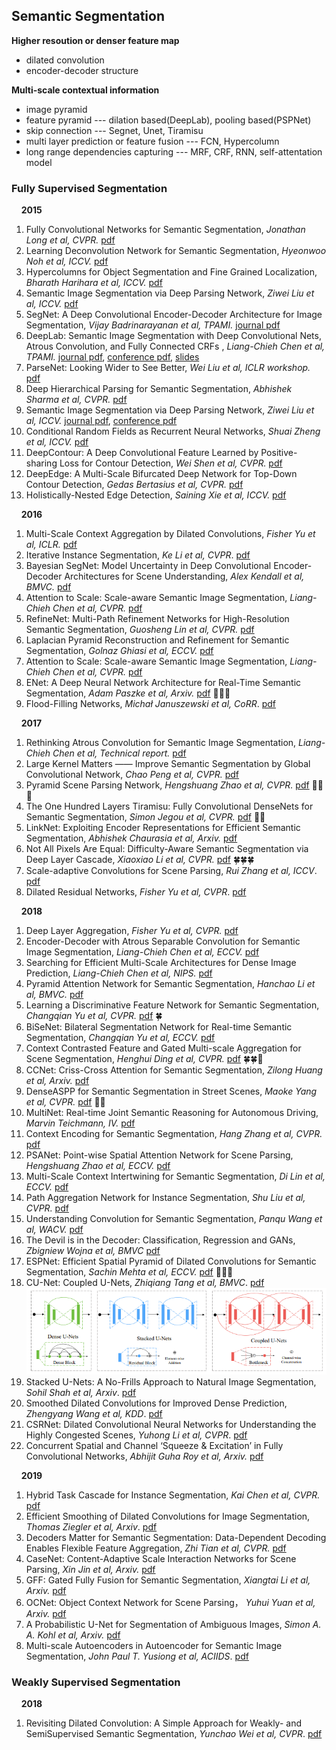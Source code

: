 ## Semantic Segmentation
**Higher resoution or denser feature map**

* dilated convolution
* encoder-decoder structure

**Multi-scale contextual information**
* image pyramid
* feature pyramid --- dilation based(DeepLab), pooling based(PSPNet)
* skip connection --- Segnet, Unet, Tiramisu
* multi layer prediction or feature fusion --- FCN, Hypercolumn
* long range dependencies capturing --- MRF, CRF, RNN, self-attentation model

### Fully Supervised Segmentation

&nbsp;&nbsp;&nbsp;&nbsp;**2015**
1. Fully Convolutional Networks for Semantic Segmentation, *Jonathan Long et al, CVPR.* [pdf](https://people.eecs.berkeley.edu/~jonlong/long_shelhamer_fcn.pdf) 
2. Learning Deconvolution Network for Semantic Segmentation, *Hyeonwoo Noh et al, ICCV.* [pdf](https://people.eecs.berkeley.edu/~jonlong/long_shelhamer_fcn.pdf) 
3. Hypercolumns for Object Segmentation and Fine Grained Localization, *Bharath Harihara et al, ICCV.* [pdf](https://www.cv-foundation.org/openaccess/content_cvpr_2015/papers/Hariharan_Hypercolumns_for_Object_2015_CVPR_paper.pdf)
4. Semantic Image Segmentation via Deep Parsing Network, *Ziwei Liu et al, ICCV.* [pdf](https://www.cv-foundation.org/openaccess/content_iccv_2015/papers/Liu_Semantic_Image_Segmentation_ICCV_2015_paper.pdf)
5. SegNet: A Deep Convolutional Encoder-Decoder Architecture for Image Segmentation, *Vijay Badrinarayanan et al, TPAMI.* [journal pdf](https://ieeexplore.ieee.org/stamp/stamp.jsp?tp=&arnumber=7803544)
6. DeepLab: Semantic Image Segmentation with Deep Convolutional Nets, Atrous Convolution, and Fully Connected CRFs , *Liang-Chieh Chen et al, TPAMI.* [journal pdf](https://arxiv.org/pdf/1606.00915.pdf), [conference pdf](https://arxiv.org/pdf/1412.7062.pdf), [slides](http://www.cs.jhu.edu/~ayuille/courses/Stat271-Fall15/ACFrOgDuAYV_m-r3w03VUrSyxI_LUuKsARgO1_3oFZ1ZoGCRfzTcd7hwy2uam1U9e3dQFAFiATizZ6IGoH2jEzla4FsqFEmNhs39CBfYNl4HrEwW9bmEbi8AwfpmioE=_print=true.pdf)
7. ParseNet: Looking Wider to See Better, *Wei Liu et al, ICLR workshop.* [pdf](http://www.cs.unc.edu/~wliu/papers/parsenet.pdf)
8. Deep Hierarchical Parsing for Semantic Segmentation, *Abhishek Sharma et al, CVPR.* [pdf](https://www.cv-foundation.org/openaccess/content_cvpr_2015/papers/Sharma_Deep_Hierarchical_Parsing_2015_CVPR_paper.pdf)
9. Semantic Image Segmentation via Deep Parsing Network, *Ziwei Liu et al, ICCV.* [journal pdf](https://arxiv.org/pdf/1606.07230.pdf), [conference pdf](https://www.cv-foundation.org/openaccess/content_iccv_2015/papers/Liu_Semantic_Image_Segmentation_ICCV_2015_paper.pdf)
10. Conditional Random Fields as Recurrent Neural Networks, *Shuai Zheng et al, ICCV.* [pdf](https://www.robots.ox.ac.uk/~szheng/papers/CRFasRNN.pdf)
11. DeepContour: A Deep Convolutional Feature Learned by Positive-sharing Loss for Contour Detection, *Wei Shen et al, CVPR.* [pdf](https://www.cv-foundation.org/openaccess/content_cvpr_2015/papers/Shen_DeepContour_A_Deep_2015_CVPR_paper.pdf)
12. DeepEdge: A Multi-Scale Bifurcated Deep Network for Top-Down Contour Detection, *Gedas Bertasius et al, CVPR.* [pdf](https://arxiv.org/pdf/1412.1123.pdf)
13. Holistically-Nested Edge Detection, *Saining Xie et al, ICCV.* [pdf](https://arxiv.org/pdf/1504.06375.pdf)

&nbsp;&nbsp;&nbsp;&nbsp;**2016**
1. Multi-Scale Context Aggregation by Dilated Convolutions, *Fisher Yu et al, ICLR.* [pdf](http://vladlen.info/papers/dilated-convolutions.pdf)
1. Iterative Instance Segmentation, *Ke Li et al, CVPR*. [pdf](https://arxiv.org/pdf/1511.08498.pdf)
2. Bayesian SegNet: Model Uncertainty in Deep Convolutional Encoder-Decoder Architectures for Scene Understanding, *Alex Kendall et al, BMVC.* [pdf](https://arxiv.org/pdf/1511.02680.pdf)
3. Attention to Scale: Scale-aware Semantic Image Segmentation, *Liang-Chieh Chen et al, CVPR.* [pdf](https://arxiv.org/pdf/1511.03339.pdf)
4. RefineNet: Multi-Path Refinement Networks for High-Resolution Semantic Segmentation, *Guosheng Lin et al, CVPR.* [pdf](https://arxiv.org/pdf/1611.06612.pdf)
5. Laplacian Pyramid Reconstruction and Refinement for Semantic Segmentation, *Golnaz Ghiasi et al, ECCV.* [pdf](https://arxiv.org/pdf/1605.02264.pdf)
6. Attention to Scale: Scale-aware Semantic Image Segmentation, *Liang-Chieh Chen et al, CVPR.* [pdf](https://arxiv.org/pdf/1511.03339.pdf)
7. ENet: A Deep Neural Network Architecture for Real-Time Semantic Segmentation, *Adam Paszke et al, Arxiv.* [pdf](https://arxiv.org/pdf/1606.02147.pdf) &#x1F680;&#x1F680;&#x23F0;
8. Flood-Filling Networks, *Michał Januszewski et al, CoRR*. [pdf](https://arxiv.org/pdf/1611.00421.pdf)

&nbsp;&nbsp;&nbsp;&nbsp;**2017**
1. Rethinking Atrous Convolution for Semantic Image Segmentation, *Liang-Chieh Chen et al, Technical report.* [pdf](https://arxiv.org/pdf/1706.05587.pdf)
2. Large Kernel Matters —— Improve Semantic Segmentation by Global Convolutional Network, *Chao Peng et al, CVPR.* [pdf](https://arxiv.org/pdf/1703.02719.pdf)
3. Pyramid Scene Parsing Network, *Hengshuang Zhao et al, CVPR.* [pdf](https://arxiv.org/pdf/1612.01105.pdf) &#x1F33E;&#x1F33E;&#x1F349;
4. The One Hundred Layers Tiramisu: Fully Convolutional DenseNets for Semantic Segmentation, *Simon Jegou et al, CVPR.* [pdf](https://arxiv.org/pdf/1611.09326.pdf) &#x1F35A;&#x1F35A;
5. LinkNet: Exploiting Encoder Representations for Efficient Semantic Segmentation, *Abhishek Chaurasia et al, Arxiv.* [pdf](https://arxiv.org/pdf/1707.03718.pdf)
1. Not All Pixels Are Equal: Difficulty-Aware Semantic Segmentation via Deep Layer Cascade, *Xiaoxiao Li et al, CVPR.* [pdf](https://arxiv.org/pdf/1704.01344.pdf) &#x1F340;&#x1F340;&#x1F340;
1. Scale-adaptive Convolutions for Scene Parsing, *Rui Zhang et al, ICCV*. [pdf](http://openaccess.thecvf.com/content_ICCV_2017/papers/Zhang_Scale-Adaptive_Convolutions_for_ICCV_2017_paper.pdf)
1. Dilated Residual Networks, *Fisher Yu et al, CVPR*. [pdf](https://arxiv.org/pdf/1705.09914.pdf)

&nbsp;&nbsp;&nbsp;&nbsp;**2018**
1. Deep Layer Aggregation, *Fisher Yu et al, CVPR.* [pdf](http://openaccess.thecvf.com/content_cvpr_2018/papers/Yu_Deep_Layer_Aggregation_CVPR_2018_paper.pdf)
1. Encoder-Decoder with Atrous Separable Convolution for Semantic Image Segmentation, *Liang-Chieh Chen et al, ECCV.* [pdf](https://arxiv.org/pdf/1802.02611.pdf)
2. Searching for Efficient Multi-Scale Architectures for Dense Image Prediction, *Liang-Chieh Chen et al, NIPS.* [pdf](https://arxiv.org/pdf/1809.04184.pdf)
3. Pyramid Attention Network for Semantic Segmentation, *Hanchao Li et al, BMVC.* [pdf](https://arxiv.org/pdf/1805.10180.pdf)
4. Learning a Discriminative Feature Network for Semantic Segmentation, *Changqian Yu et al, CVPR.* [pdf](https://arxiv.org/pdf/1804.09337.pdf) &#x1F340;
5. BiSeNet: Bilateral Segmentation Network for Real-time Semantic Segmentation, *Changqian Yu et al, ECCV.* [pdf](https://arxiv.org/pdf/1808.00897.pdf)
6. Context Contrasted Feature and Gated Multi-scale Aggregation for Scene Segmentation, *Henghui Ding et al, CVPR.* [pdf](http://openaccess.thecvf.com/content_cvpr_2018/papers/Ding_Context_Contrasted_Feature_CVPR_2018_paper.pdf) &#x1F340;&#x1F340;&#x1F349;
7. CCNet: Criss-Cross Attention for Semantic Segmentation, *Zilong Huang et al, Arxiv.* [pdf](https://arxiv.org/pdf/1811.11721.pdf)
8. DenseASPP for Semantic Segmentation in Street Scenes, *Maoke Yang et al, CVPR.* [pdf](http://openaccess.thecvf.com/content_cvpr_2018/papers/Yang_DenseASPP_for_Semantic_CVPR_2018_paper.pdf) &#x1F33E;&#x1F33E;
1. MultiNet: Real-time Joint Semantic Reasoning for Autonomous Driving, *Marvin Teichmann, IV.* [pdf](https://arxiv.org/pdf/1612.07695v2.pdf)
9. Context Encoding for Semantic Segmentation, *Hang Zhang et al, CVPR.* [pdf](http://openaccess.thecvf.com/content_cvpr_2018/papers/Zhang_Context_Encoding_for_CVPR_2018_paper.pdf)
10. PSANet: Point-wise Spatial Attention Network for Scene Parsing, *Hengshuang Zhao et al, ECCV.* [pdf](https://hszhao.github.io/papers/eccv18_psanet.pdf)
11. Multi-Scale Context Intertwining for Semantic Segmentation, *Di Lin et al, ECCV.* [pdf](http://openaccess.thecvf.com/content_ECCV_2018/papers/Di_Lin_Multi-Scale_Context_Intertwining_ECCV_2018_paper.pdf)
12. Path Aggregation Network for Instance Segmentation, *Shu Liu et al, CVPR.* [pdf](https://arxiv.org/pdf/1803.01534.pdf)
13. Understanding Convolution for Semantic Segmentation, *Panqu Wang et al, WACV.* [pdf](https://arxiv.org/pdf/1702.08502.pdf)
14. The Devil is in the Decoder: Classification, Regression and GANs, *Zbigniew Wojna et al, BMVC* [pdf](https://arxiv.org/pdf/1707.05847.pdf)
1. ESPNet: Efficient Spatial Pyramid of Dilated Convolutions for Semantic Segmentation, *Sachin Mehta et al, ECCV.* [pdf](https://arxiv.org/pdf/1803.06815.pdf) &#x1F680;&#x1F680;&#x23F0;
1. CU-Net: Coupled U-Nets, *Zhiqiang Tang et al, BMVC*. [pdf](https://arxiv.org/pdf/1808.06521.pdf)
![img](https://github.com/Zakiyi/Paper-lists/blob/master/figures/2018_CUnet.png)
1. Stacked U-Nets: A No-Frills Approach to Natural Image Segmentation, *Sohil Shah et al, Arxiv*. [pdf](https://arxiv.org/pdf/1804.10343v1.pdf)
1. Smoothed Dilated Convolutions for Improved Dense Prediction, *Zhengyang Wang et al, KDD*. [pdf](https://arxiv.org/pdf/1808.08931.pdf)
1. CSRNet: Dilated Convolutional Neural Networks for Understanding the Highly Congested Scenes, *Yuhong Li et al, CVPR*. [pdf](http://openaccess.thecvf.com/content_cvpr_2018/papers/Li_CSRNet_Dilated_Convolutional_CVPR_2018_paper.pdf)
1. Concurrent Spatial and Channel ‘Squeeze & Excitation’ in Fully Convolutional Networks, *Abhijit Guha Roy et al, Arxiv.* [pdf](https://arxiv.org/pdf/1803.02579.pdf)

&nbsp;&nbsp;&nbsp;&nbsp;**2019**
1. Hybrid Task Cascade for Instance Segmentation, *Kai Chen et al, CVPR.* [pdf](https://arxiv.org/pdf/1901.07518.pdf)
1. Efficient Smoothing of Dilated Convolutions for Image Segmentation, *Thomas Ziegler et al, Arxiv*. [pdf](https://arxiv.org/pdf/1903.07992.pdf)
1. Decoders Matter for Semantic Segmentation: Data-Dependent Decoding Enables Flexible Feature Aggregation, *Zhi Tian et al, CVPR.* [pdf](https://arxiv.org/pdf/1903.02120v3.pdf)
1. CaseNet: Content-Adaptive Scale Interaction Networks for Scene Parsing, *Xin Jin et al, Arxiv.* [pdf](https://arxiv.org/pdf/1904.08170.pdf)
1. GFF: Gated Fully Fusion for Semantic Segmentation, *Xiangtai Li et al, Arxiv.* [pdf](https://arxiv.org/pdf/1904.01803.pdf)
1. OCNet: Object Context Network for Scene Parsing， *Yuhui Yuan et al, Arxiv.* [pdf](https://arxiv.org/pdf/1809.00916.pdf)
1. A Probabilistic U-Net for Segmentation of Ambiguous Images, *Simon A. A. Kohl et al, Arxiv.* [pdf](https://arxiv.org/pdf/1806.05034.pdf)
1. Multi-scale Autoencoders in Autoencoder for Semantic Image Segmentation, *John Paul T. Yusiong et al, ACIIDS*. [pdf](https://link.springer.com/content/pdf/10.1007%2F978-3-030-14799-0_51.pdf)

### Weakly Supervised Segmentation
&nbsp;&nbsp;&nbsp;&nbsp;**2018**
1. Revisiting Dilated Convolution: A Simple Approach for Weakly- and SemiSupervised Semantic Segmentation, *Yunchao Wei et al, CVPR*.
[pdf](https://arxiv.org/pdf/1805.04574.pdf)
